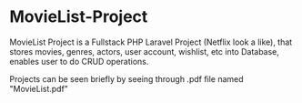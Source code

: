 # MovieList-Project
MovieList Project is a Fullstack PHP Laravel Project (Netflix look a like), that stores movies, genres, actors, user account, wishlist, etc into Database, enables user to do CRUD operations.

Projects can be seen briefly by seeing through .pdf file named "MovieList.pdf"
